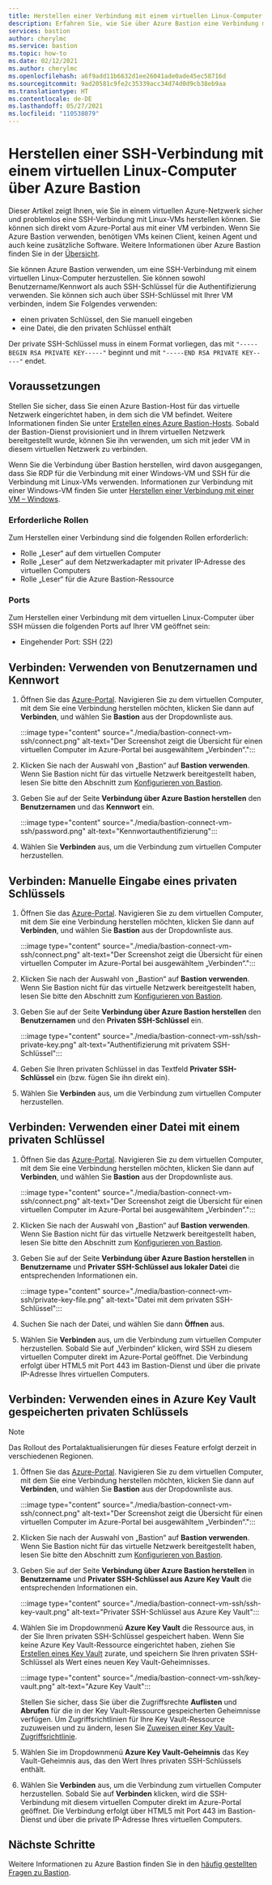 ```yaml
---
title: Herstellen einer Verbindung mit einem virtuellen Linux-Computer unter Verwendung von Azure Bastion
description: Erfahren Sie, wie Sie über Azure Bastion eine Verbindung mit einer Linux-VM herstellen.
services: bastion
author: cherylmc
ms.service: bastion
ms.topic: how-to
ms.date: 02/12/2021
ms.author: cherylmc
ms.openlocfilehash: a6f9add11b6632d1ee26041ade0ade45ec58716d
ms.sourcegitcommit: 9ad20581c9fe2c35339acc34d74d0d9cb38eb9aa
ms.translationtype: HT
ms.contentlocale: de-DE
ms.lasthandoff: 05/27/2021
ms.locfileid: "110538079"
---
```

# <a name="connect-using-ssh-to-a-linux-virtual-machine-using-azure-bastion"></a>Herstellen einer SSH-Verbindung mit einem virtuellen Linux-Computer über Azure Bastion

Dieser Artikel zeigt Ihnen, wie Sie in einem virtuellen Azure-Netzwerk sicher und problemlos eine SSH-Verbindung mit Linux-VMs herstellen können. Sie können sich direkt vom Azure-Portal aus mit einer VM verbinden. Wenn Sie Azure Bastion verwenden, benötigen VMs keinen Client, keinen Agent und auch keine zusätzliche Software. Weitere Informationen über Azure Bastion finden Sie in der [Übersicht](bastion-overview.md).

Sie können Azure Bastion verwenden, um eine SSH-Verbindung mit einem virtuellen Linux-Computer herzustellen. Sie können sowohl Benutzername/Kennwort als auch SSH-Schlüssel für die Authentifizierung verwenden. Sie können sich auch über SSH-Schlüssel mit Ihrer VM verbinden, indem Sie Folgendes verwenden:

* einen privaten Schlüssel, den Sie manuell eingeben
* eine Datei, die den privaten Schlüssel enthält

Der private SSH-Schlüssel muss in einem Format vorliegen, das mit `"-----BEGIN RSA PRIVATE KEY-----"` beginnt und mit `"-----END RSA PRIVATE KEY-----"` endet.

## <a name="prerequisites"></a>Voraussetzungen

Stellen Sie sicher, dass Sie einen Azure Bastion-Host für das virtuelle Netzwerk eingerichtet haben, in dem sich die VM befindet. Weitere Informationen finden Sie unter [Erstellen eines Azure Bastion-Hosts](./tutorial-create-host-portal.md). Sobald der Bastion-Dienst provisioniert und in Ihrem virtuellen Netzwerk bereitgestellt wurde, können Sie ihn verwenden, um sich mit jeder VM in diesem virtuellen Netzwerk zu verbinden. 

Wenn Sie die Verbindung über Bastion herstellen, wird davon ausgegangen, dass Sie RDP für die Verbindung mit einer Windows-VM und SSH für die Verbindung mit Linux-VMs verwenden. Informationen zur Verbindung mit einer Windows-VM finden Sie unter [Herstellen einer Verbindung mit einer VM – Windows](bastion-connect-vm-rdp.md).

### <a name="required-roles"></a>Erforderliche Rollen

Zum Herstellen einer Verbindung sind die folgenden Rollen erforderlich:

* Rolle „Leser“ auf dem virtuellen Computer
* Rolle „Leser“ auf dem Netzwerkadapter mit privater IP-Adresse des virtuellen Computers
* Rolle „Leser“ für die Azure Bastion-Ressource

### <a name="ports"></a>Ports

Zum Herstellen einer Verbindung mit dem virtuellen Linux-Computer über SSH müssen die folgenden Ports auf Ihrer VM geöffnet sein:

* Eingehender Port: SSH (22)

## <a name="connect-using-username-and-password"></a><a name="username"></a>Verbinden: Verwenden von Benutzernamen und Kennwort

1. Öffnen Sie das [Azure-Portal](https://portal.azure.com). Navigieren Sie zu dem virtuellen Computer, mit dem Sie eine Verbindung herstellen möchten, klicken Sie dann auf **Verbinden**, und wählen Sie **Bastion** aus der Dropdownliste aus.

   :::image type="content" source="./media/bastion-connect-vm-ssh/connect.png" alt-text="Der Screenshot zeigt die Übersicht für einen virtuellen Computer im Azure-Portal bei ausgewähltem „Verbinden“.":::
1. Klicken Sie nach der Auswahl von „Bastion“ auf **Bastion verwenden**. Wenn Sie Bastion nicht für das virtuelle Netzwerk bereitgestellt haben, lesen Sie bitte den Abschnitt zum [Konfigurieren von Bastion](./quickstart-host-portal.md).
1. Geben Sie auf der Seite **Verbindung über Azure Bastion herstellen** den **Benutzernamen** und das **Kennwort** ein.

   :::image type="content" source="./media/bastion-connect-vm-ssh/password.png" alt-text="Kennwortauthentifizierung":::
1. Wählen Sie **Verbinden** aus, um die Verbindung zum virtuellen Computer herzustellen.

## <a name="connect-manually-enter-a-private-key"></a><a name="privatekey"></a>Verbinden: Manuelle Eingabe eines privaten Schlüssels

1. Öffnen Sie das [Azure-Portal](https://portal.azure.com). Navigieren Sie zu dem virtuellen Computer, mit dem Sie eine Verbindung herstellen möchten, klicken Sie dann auf **Verbinden**, und wählen Sie **Bastion** aus der Dropdownliste aus.

   :::image type="content" source="./media/bastion-connect-vm-ssh/connect.png" alt-text="Der Screenshot zeigt die Übersicht für einen virtuellen Computer im Azure-Portal bei ausgewähltem „Verbinden“.":::
1. Klicken Sie nach der Auswahl von „Bastion“ auf **Bastion verwenden**. Wenn Sie Bastion nicht für das virtuelle Netzwerk bereitgestellt haben, lesen Sie bitte den Abschnitt zum [Konfigurieren von Bastion](./quickstart-host-portal.md).
1. Geben Sie auf der Seite **Verbindung über Azure Bastion herstellen** den **Benutzernamen** und den **Privaten SSH-Schlüssel** ein.

   :::image type="content" source="./media/bastion-connect-vm-ssh/ssh-private-key.png" alt-text="Authentifizierung mit privatem SSH-Schlüssel":::
1. Geben Sie Ihren privaten Schlüssel in das Textfeld **Privater SSH-Schlüssel** ein (bzw. fügen Sie ihn direkt ein).
1. Wählen Sie **Verbinden** aus, um die Verbindung zum virtuellen Computer herzustellen.

## <a name="connect-using-a-private-key-file"></a><a name="ssh"></a>Verbinden: Verwenden einer Datei mit einem privaten Schlüssel

1. Öffnen Sie das [Azure-Portal](https://portal.azure.com). Navigieren Sie zu dem virtuellen Computer, mit dem Sie eine Verbindung herstellen möchten, klicken Sie dann auf **Verbinden**, und wählen Sie **Bastion** aus der Dropdownliste aus.

   :::image type="content" source="./media/bastion-connect-vm-ssh/connect.png" alt-text="Der Screenshot zeigt die Übersicht für einen virtuellen Computer im Azure-Portal bei ausgewähltem „Verbinden“.":::
1. Klicken Sie nach der Auswahl von „Bastion“ auf **Bastion verwenden**. Wenn Sie Bastion nicht für das virtuelle Netzwerk bereitgestellt haben, lesen Sie bitte den Abschnitt zum [Konfigurieren von Bastion](./quickstart-host-portal.md).
1. Geben Sie auf der Seite **Verbindung über Azure Bastion herstellen** in **Benutzername** und **Privater SSH-Schlüssel aus lokaler Datei** die entsprechenden Informationen ein.

   :::image type="content" source="./media/bastion-connect-vm-ssh/private-key-file.png" alt-text="Datei mit dem privaten SSH-Schlüssel":::

1. Suchen Sie nach der Datei, und wählen Sie dann **Öffnen** aus.
1. Wählen Sie **Verbinden** aus, um die Verbindung zum virtuellen Computer herzustellen. Sobald Sie auf „Verbinden“ klicken, wird SSH zu diesem virtuellen Computer direkt im Azure-Portal geöffnet. Die Verbindung erfolgt über HTML5 mit Port 443 im Bastion-Dienst und über die private IP-Adresse Ihres virtuellen Computers.

## <a name="connect-using-a-private-key-stored-in-azure-key-vault"></a><a name="akv"></a>Verbinden: Verwenden eines in Azure Key Vault gespeicherten privaten Schlüssels

>[!NOTE]
>Das Rollout des Portalaktualisierungen für dieses Feature erfolgt derzeit in verschiedenen Regionen.
>

1. Öffnen Sie das [Azure-Portal](https://portal.azure.com). Navigieren Sie zu dem virtuellen Computer, mit dem Sie eine Verbindung herstellen möchten, klicken Sie dann auf **Verbinden**, und wählen Sie **Bastion** aus der Dropdownliste aus.

   :::image type="content" source="./media/bastion-connect-vm-ssh/connect.png" alt-text="Der Screenshot zeigt die Übersicht für einen virtuellen Computer im Azure-Portal bei ausgewähltem „Verbinden“.":::
1. Klicken Sie nach der Auswahl von „Bastion“ auf **Bastion verwenden**. Wenn Sie Bastion nicht für das virtuelle Netzwerk bereitgestellt haben, lesen Sie bitte den Abschnitt zum [Konfigurieren von Bastion](./quickstart-host-portal.md).
1. Geben Sie auf der Seite **Verbindung über Azure Bastion herstellen** in **Benutzername** und **Privater SSH-Schlüssel aus Azure Key Vault** die entsprechenden Informationen ein.

   :::image type="content" source="./media/bastion-connect-vm-ssh/ssh-key-vault.png" alt-text="Privater SSH-Schlüssel aus Azure Key Vault":::
1. Wählen Sie im Dropdownmenü **Azure Key Vault** die Ressource aus, in der Sie Ihren privaten SSH-Schlüssel gespeichert haben. Wenn Sie keine Azure Key Vault-Ressource eingerichtet haben, ziehen Sie [Erstellen eines Key Vault](../key-vault/general/quick-create-portal.md) zurate, und speichern Sie Ihren privaten SSH-Schlüssel als Wert eines neuen Key Vault-Geheimnisses.

   :::image type="content" source="./media/bastion-connect-vm-ssh/key-vault.png" alt-text="Azure Key Vault":::

   Stellen Sie sicher, dass Sie über die Zugriffsrechte **Auflisten** und **Abrufen** für die in der Key Vault-Ressource gespeicherten Geheimnisse verfügen. Um Zugriffsrichtlinien für Ihre Key Vault-Ressource zuzuweisen und zu ändern, lesen Sie [Zuweisen einer Key Vault-Zugriffsrichtlinie](../key-vault/general/assign-access-policy-portal.md).
1. Wählen Sie im Dropdownmenü **Azure Key Vault-Geheimnis** das Key Vault-Geheimnis aus, das den Wert Ihres privaten SSH-Schlüssels enthält.
1. Wählen Sie **Verbinden** aus, um die Verbindung zum virtuellen Computer herzustellen. Sobald Sie auf **Verbinden** klicken, wird die SSH-Verbindung mit diesem virtuellen Computer direkt im Azure-Portal geöffnet. Die Verbindung erfolgt über HTML5 mit Port 443 im Bastion-Dienst und über die private IP-Adresse Ihres virtuellen Computers.

## <a name="next-steps"></a>Nächste Schritte

Weitere Informationen zu Azure Bastion finden Sie in den [häufig gestellten Fragen zu Bastion](bastion-faq.md). 
